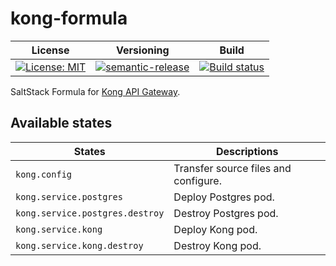 # kong-formula

| License | Versioning | Build |
| ------- | ---------- | ----- |
| [![License: MIT](https://img.shields.io/badge/License-MIT-yellow.svg)](https://opensource.org/licenses/MIT) | [![semantic-release](https://img.shields.io/badge/%20%20%F0%9F%93%A6%F0%9F%9A%80-semantic--release-e10079.svg)](https://github.com/semantic-release/semantic-release) | [![Build status](https://ci.appveyor.com/api/projects/status/j6ni2kepilfnutkc/branch/master?svg=true)](https://ci.appveyor.com/project/nikAizuddin/kong-formula/branch/master) |

SaltStack Formula for [Kong API Gateway](https://github.com/Kong/kong).


## Available states

| States | Descriptions |
| ------ | ------------ |
| `kong.config` | Transfer source files and configure. |
| `kong.service.postgres` | Deploy Postgres pod. |
| `kong.service.postgres.destroy` | Destroy Postgres pod. |
| `kong.service.kong` | Deploy Kong pod. |
| `kong.service.kong.destroy` | Destroy Kong pod. |
